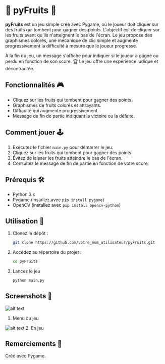 # 🍏 pyFruits 🍓

**pyFruits** est un jeu simple créé avec Pygame, où le joueur doit cliquer sur des fruits qui tombent pour gagner des points. L'objectif est de cliquer sur les fruits avant qu'ils n'atteignent le bas de l'écran. Le jeu propose des graphismes colorés, une mécanique de clic simple et augmente progressivement la difficulté à mesure que le joueur progresse. 

À la fin du jeu, un message s'affiche pour indiquer si le joueur a gagné ou perdu en fonction de son score. 🏆 Le jeu offre une expérience ludique et décontractée.

## Fonctionnalités 🎮

- Cliquez sur les fruits qui tombent pour gagner des points.
- Graphismes de fruits colorés et attrayants.
- Difficulté qui augmente progressivement.
- Message de fin de partie indiquant la victoire ou la défaite.

## Comment jouer 🕹️

1. Exécutez le fichier `main.py` pour démarrer le jeu.
2. Cliquez sur les fruits qui tombent pour gagner des points.
3. Évitez de laisser les fruits atteindre le bas de l'écran.
4. Consultez le message de fin de partie en fonction de votre score.

## Prérequis 🛠️

- Python 3.x
- Pygame (installez avec `pip install pygame`)
- OpenCV (installez avec `pip install opencv-python`)

## Utilisation 🚀

1. Clonez le dépôt :

   ```bash
   git clone https://github.com/votre_nom_utilisateur/pyFruits.git
   
2. Accédez au répertoire du projet :
   ````bash
   cd pyFruits

3. Lancez le jeu
   ````bash
   python main.py

## Screenshots 📸

![alt text](https://cdn.discordapp.com/attachments/1191844194373865626/1191844437547040778/Screenshot_2024-01-02_214019.png?ex=65a6eaa1&is=659475a1&hm=4e750d76597f6d5dff17eac97f84953c41a37f81348d1d1f1f488ed923424479&)
1. Menu du jeu

![alt text](https://cdn.discordapp.com/attachments/1191844194373865626/1191844437186318497/Screenshot_2024-01-02_214048.png?ex=65a6eaa1&is=659475a1&hm=b67c7cf0cb7e30f4b9b902bc85dd1fb4269a48669d975c7dd319a1b26032f1aa&)
2. En jeu

## Remerciements 🙌
Créé avec Pygame.

